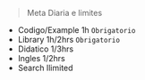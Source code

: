 > Meta Diaria e limites
- Codigo/Example 1h `Obrigatorio`
- Library 1h/2hrs `Obrigatorio`
- Didatico 1/3hrs
- Ingles 1/2hrs
- Search Ilimited